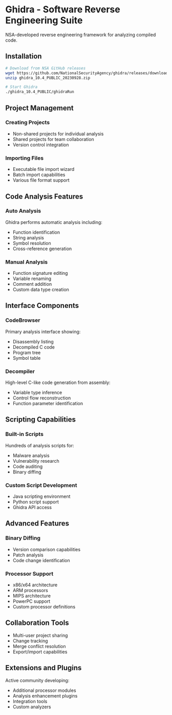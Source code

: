 # Ghidra - Software Reverse Engineering Suite

NSA-developed reverse engineering framework for analyzing compiled code.

## Installation

```bash
# Download from NSA GitHub releases
wget https://github.com/NationalSecurityAgency/ghidra/releases/download/Ghidra_10.4_build/ghidra_10.4_PUBLIC_20230928.zip
unzip ghidra_10.4_PUBLIC_20230928.zip

# Start Ghidra
./ghidra_10.4_PUBLIC/ghidraRun
```

## Project Management

### Creating Projects
- Non-shared projects for individual analysis
- Shared projects for team collaboration
- Version control integration

### Importing Files
- Executable file import wizard
- Batch import capabilities
- Various file format support

## Code Analysis Features

### Auto Analysis
Ghidra performs automatic analysis including:
- Function identification
- String analysis
- Symbol resolution
- Cross-reference generation

### Manual Analysis
- Function signature editing
- Variable renaming
- Comment addition
- Custom data type creation

## Interface Components

### CodeBrowser
Primary analysis interface showing:
- Disassembly listing
- Decompiled C code
- Program tree
- Symbol table

### Decompiler
High-level C-like code generation from assembly:
- Variable type inference
- Control flow reconstruction
- Function parameter identification

## Scripting Capabilities

### Built-in Scripts
Hundreds of analysis scripts for:
- Malware analysis
- Vulnerability research
- Code auditing
- Binary diffing

### Custom Script Development
- Java scripting environment
- Python script support
- Ghidra API access

## Advanced Features

### Binary Diffing
- Version comparison capabilities
- Patch analysis
- Code change identification

### Processor Support
- x86/x64 architecture
- ARM processors
- MIPS architecture  
- PowerPC support
- Custom processor definitions

## Collaboration Tools

- Multi-user project sharing
- Change tracking
- Merge conflict resolution
- Export/import capabilities

## Extensions and Plugins

Active community developing:
- Additional processor modules
- Analysis enhancement plugins
- Integration tools
- Custom analyzers
